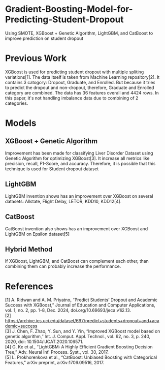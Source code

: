 # Gradient-Boosting-Model-for-Predicting-Student-Dropout
Using SMOTE, XGBoost + Genetic Algorithm, LightGBM, and CatBoost to improve prediction on student dropout
# Previous Work
XGBoost is used for predicting student dropout with multiple spliting variations[1]. The data itself is taken from Machine Learning repository[2]. It contains 3 catogory: Dropout, Graduate, and Enrolled. But because it tries to predict the dropout and non-dropout, therefore, Graduate and Enrolled category are combined. The data has 36 features overall and 4424 rows. In this paper, it's not handling imbalance data due to combining of 2 categories.
# Models
## XGBoost + Genetic Algorithm
Improvement has been made for classifying Liver Disorder Dataset using Genetic Algorithm for optimizing XGBoost[3]. It increase all metrics like precision, recall, F1-Score, and accuracy. Therefore, it is possible that this technique is used for Student dropout dataset
## LightGBM
LightGBM invention shows has an improvement over XGBoost on several datasets: Allstate, Flight Delay, LETOR, KDD10, KDD12[4].
## CatBoost
CatBoost invention also shows has an improvement over XGBoost and LightGBM on Epsilon dataset[5]
## Hybrid Method
If XGBoost, LightGBM, and CatBoost can complement each other, than combining them can probably increase the performance.
# References
[1] A. Ridwan and A. M. Priyatno, “Predict Students’ Dropout and Academic Success with XGBoost,” Journal of Education and Computer Applications, vol. 1, no. 2, pp. 1–8, Dec. 2024, doi.org/10.69693/jeca.v1i2.13. \
[2] https://archive.ics.uci.edu/dataset/697/predict+students+dropout+and+academic+success \
[3] J. Chen, F. Zhao, Y. Sun, and Y. Yin, “Improved XGBoost model based on genetic algorithm,” Int. J. Comput. Appl. Technol., vol. 62, no. 3, p. 240, 2020, doi: 10.1504/IJCAT.2020.106571. \
[4] G. Ke et al., “LightGBM: A Highly Efficient Gradient Boosting Decision Tree,” Adv. Neural Inf. Process. Syst., vol. 30, 2017. \
[5] L. Prokhorenkova et al., “CatBoost: Unbiased Boosting with Categorical Features,” arXiv preprint, arXiv:1706.09516, 2017.
